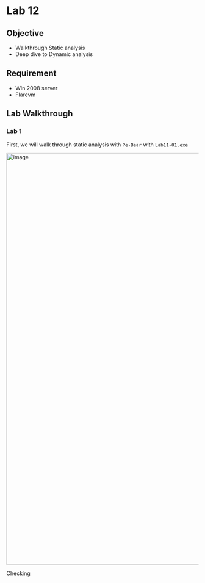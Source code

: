 # Lab 12
## Objective
* Walkthrough Static analysis
* Deep dive to Dynamic analysis

## Requirement
* Win 2008 server
* Flarevm

## Lab Walkthrough
### Lab 1
First, we will walk through static analysis with `Pe-Bear` with `Lab11-01.exe`

<img width="1920" height="1080" alt="image" src="https://github.com/user-attachments/assets/d1aea8ef-1c1f-4ea3-896f-49bc42d1c853" />

Checking

